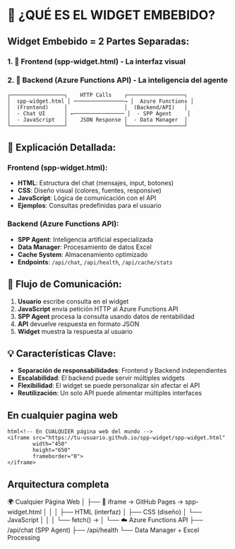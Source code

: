 # 🎯 ¿QUÉ ES EL WIDGET EMBEBIDO?

## Widget Embebido = 2 Partes Separadas:

### 1. **📱 Frontend (spp-widget.html)** - La interfaz visual
### 2. **🔧 Backend (Azure Functions API)** - La inteligencia del agente

```
┌─────────────────┐    HTTP Calls    ┌──────────────────┐
│  spp-widget.html │ ────────────────→ │  Azure Functions │
│  (Frontend)     │                  │  (Backend/API)   │
│  - Chat UI      │ ←──────────────── │  - SPP Agent     │
│  - JavaScript   │    JSON Response │  - Data Manager  │
└─────────────────┘                  └──────────────────┘
```

## 📝 Explicación Detallada:

### **Frontend (spp-widget.html):**
- **HTML**: Estructura del chat (mensajes, input, botones)
- **CSS**: Diseño visual (colores, fuentes, responsive)
- **JavaScript**: Lógica de comunicación con el API
- **Ejemplos**: Consultas predefinidas para el usuario

### **Backend (Azure Functions API):**
- **SPP Agent**: Inteligencia artificial especializada
- **Data Manager**: Procesamiento de datos Excel
- **Cache System**: Almacenamiento optimizado
- **Endpoints**: `/api/chat`, `/api/health`, `/api/cache/stats`

## 🔄 Flujo de Comunicación:

1. **Usuario** escribe consulta en el widget
2. **JavaScript** envía petición HTTP al Azure Functions API
3. **SPP Agent** procesa la consulta usando datos de rentabilidad
4. **API** devuelve respuesta en formato JSON
5. **Widget** muestra la respuesta al usuario

## 💡 Características Clave:

- **Separación de responsabilidades**: Frontend y Backend independientes
- **Escalabilidad**: El backend puede servir múltiples widgets
- **Flexibilidad**: El widget se puede personalizar sin afectar el API
- **Reutilización**: Un solo API puede alimentar múltiples interfaces

## En cualquier pagina web

```
html<!-- En CUALQUIER página web del mundo -->
<iframe src="https://tu-usuario.github.io/spp-widget/spp-widget.html" 
        width="450" 
        height="650"
        frameborder="0">
</iframe>
```

## Arquitectura completa

🌍 Cualquier Página Web
│
├── 📱 iframe → GitHub Pages → spp-widget.html
│                              │
│                              ├── HTML (interfaz)
│                              ├── CSS (diseño)
│                              └── JavaScript
│                                   │
│                                   └── fetch() →
│
└── ☁️ Azure Functions API
    ├── /api/chat (SPP Agent)
    ├── /api/health
    └── Data Manager + Excel Processing